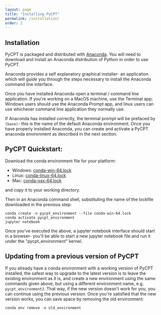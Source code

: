 ```yaml
---
layout: page
title: "Installing PyCPT"
permalink: /installation/
order: 2
---
```


## Installation

PyCPT is packaged and distributed with [Anaconda](https://www.anaconda.com/products/distribution). You will need to download and install an Anaconda distribution of Python in order to use PyCPT. 

Anaconda provides a self explanatory graphical installer- an application which will guide you through the steps necessary to install the Anaconda command line interface. 

Once you have installed Anaconda open a terminal / command line application. If you're working on a MacOS machine, use the Terminal app; Windows users should use the Anaconda Prompt app, and linux users can use whichever command line application they normally use. 

If Anaconda has installed correctly, the terminal prompt will be prefaced by ```(base)```- this is the name of the default Anaconda environment. Once you have properly installed Anaconda, you can create and activate a PyCPT anaconda environment as described in the next section. 

## PyCPT Quickstart:

Download the conda environment file for your platform:

- Windows: <a id="raw-url" href="https://raw.githubusercontent.com/iri-pycpt/notebooks/master/Operations/conda-linux-64.lock" download>conda-win-64.lock</a>
- Linux: <a href="https://raw.githubusercontent.com/iri-pycpt/notebooks/master/Operations/conda-linux-64.lock">conda-linux-64.lock</a>
- Mac: <a href="https://raw.githubusercontent.com/iri-pycpt/notebooks/master/Operations/conda-osx-64.lock">conda-osx-64.lock</a>

and copy it to your working directory.

Then in an Anaconda command shell, substituting the name of the lockfile downloaded in the previous step:

```
conda create -n pycpt_environment --file conda-win-64.lock
conda activate pycpt_environment
jupyter notebook
```

Once you've executed the above, a jupyter notebook interface should start in a browser- you'll be able to start a new jupyter notebook file and run it under the "pycpt_environment" kernel.

## Updating from a previous version of PyCPT

If you already have a conda environment with a working version of PyCPT installed, the safest way to upgrade to the latest version is to leave the existing environment as it is, and create a new environment using the same commands given above, but using a different environment name, e.g. `pycpt_environment2`. That way, if the new version doesn't work for you, you can continue using the previous version. Once you're satisfied that the new version works, you can save space  by removing the old environment:
```
conda env remove -n old_environment
```



